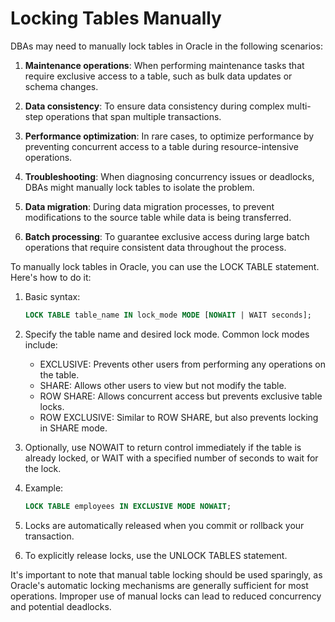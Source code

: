 # Locking Tables Manually

DBAs may need to manually lock tables in Oracle in the following scenarios:

1. **Maintenance operations**: When performing maintenance tasks that require exclusive access to a table, such as bulk data updates or schema changes.

2. **Data consistency**: To ensure data consistency during complex multi-step operations that span multiple transactions.

3. **Performance optimization**: In rare cases, to optimize performance by preventing concurrent access to a table during resource-intensive operations.

4. **Troubleshooting**: When diagnosing concurrency issues or deadlocks, DBAs might manually lock tables to isolate the problem.

5. **Data migration**: During data migration processes, to prevent modifications to the source table while data is being transferred.

6. **Batch processing**: To guarantee exclusive access during large batch operations that require consistent data throughout the process.

To manually lock tables in Oracle, you can use the LOCK TABLE statement. Here's how to do it:

1. Basic syntax:
   ```sql
   LOCK TABLE table_name IN lock_mode MODE [NOWAIT | WAIT seconds];
   ```

2. Specify the table name and desired lock mode. Common lock modes include:
   - EXCLUSIVE: Prevents other users from performing any operations on the table.
   - SHARE: Allows other users to view but not modify the table.
   - ROW SHARE: Allows concurrent access but prevents exclusive table locks.
   - ROW EXCLUSIVE: Similar to ROW SHARE, but also prevents locking in SHARE mode.

3. Optionally, use NOWAIT to return control immediately if the table is already locked, or WAIT with a specified number of seconds to wait for the lock.

4. Example:
   ```sql
   LOCK TABLE employees IN EXCLUSIVE MODE NOWAIT;
   ```

5. Locks are automatically released when you commit or rollback your transaction.

6. To explicitly release locks, use the UNLOCK TABLES statement.

It's important to note that manual table locking should be used sparingly, as Oracle's automatic locking mechanisms are generally sufficient for most operations. Improper use of manual locks can lead to reduced concurrency and potential deadlocks.